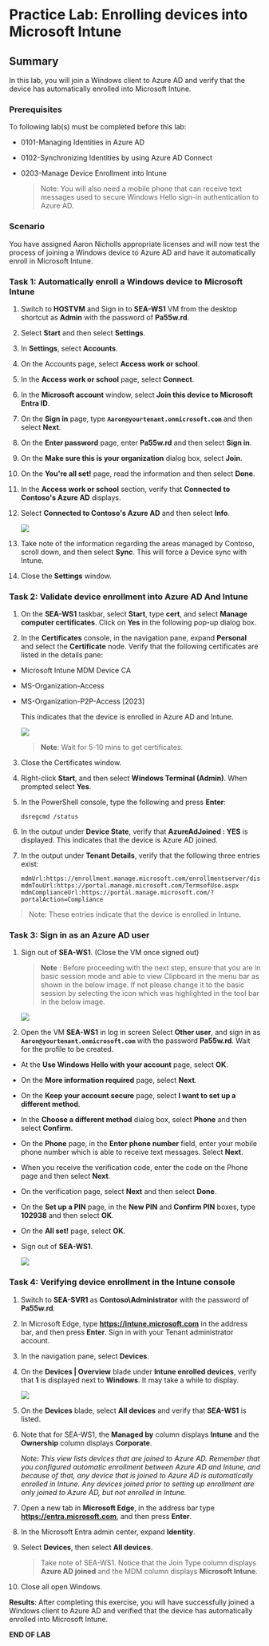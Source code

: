 # Practice Lab: Enrolling devices into Microsoft Intune

## Summary

In this lab, you will join a Windows client to Azure AD and verify that the device has automatically enrolled into Microsoft Intune.

### Prerequisites

To following lab(s) must be completed before this lab:

- 0101-Managing Identities in Azure AD

- 0102-Synchronizing Identities by using Azure AD Connect

- 0203-Manage Device Enrollment into Intune

  > Note: You will also need a mobile phone that can receive text messages used to secure Windows Hello sign-in authentication to Azure AD.

### Scenario

You have assigned Aaron Nicholls appropriate licenses and will now test the process of joining a Windows device to Azure AD and have it automatically enroll in Microsoft Intune.

### Task 1: Automatically enroll a Windows device to Microsoft Intune

1. Switch to **HOSTVM** and Sign in to **SEA-WS1** VM from the desktop shortcut as **Admin** with the password of **Pa55w.rd**.

2. Select **Start** and then select **Settings**.

3. In **Settings**, select **Accounts**.

4. On the Accounts page, select **Access work or school**.

5. In the **Access work or school** page, select **Connect**.

6. In the **Microsoft account** window, select **Join this device to Microsoft Entra ID**.

7. On the **Sign in** page, type **`Aaron@yourtenant.onmicrosoft.com`** and then select **Next**.

8. On the **Enter password** page, enter **Pa55w.rd** and then select **Sign in**.

9. On the **Make sure this is your organization** dialog box, select **Join**.

10. On the **You're all set!** page, read the information and then select **Done**.

11. In the **Access work or school** section, verify that **Connected to Contoso's Azure AD** displays.

12. Select **Connected to Contoso's Azure AD** and then select **Info**.

    ![](../media/09.png)

13. Take note of the information regarding the areas managed by Contoso, scroll down, and then select **Sync**. This will force a Device sync with Intune.

14. Close the **Settings** window.

### Task 2: Validate device enrollment into Azure AD And Intune

1. On the **SEA-WS1** taskbar, select **Start**, type **cert**, and select **Manage computer certificates**. Click on **Yes** in the following pop-up dialog box.
    
2. In the **Certificates** console, in the navigation pane, expand **Personal** and select the **Certificate** node. Verify that the following certificates are listed in the details pane:

-   Microsoft Intune MDM Device CA
-   MS-Organization-Access
-   MS-Organization-P2P-Access \[2023\]

    This indicates that the device is enrolled in Azure AD and Intune.

    ![](../media/08.png)

    >**Note**: Wait for 5-10 mins to get certificates.

3. Close the Certificates window.

4. Right-click **Start**, and then select **Windows Terminal (Admin)**. When prompted select **Yes**.

5. In the PowerShell console, type the following and press **Enter**: 

    ```
    dsregcmd /status
    ```

6. In the output under **Device State**, verify that **AzureAdJoined : YES** is displayed. This indicates that the device is Azure AD joined.

7. In the output under **Tenant Details**, verify that the following three entries exist:

    ```
    mdmUrl:https://enrollment.manage.microsoft.com/enrollmentserver/discovery.svc
    mdmTouUrl:https://portal.manage.microsoft.com/TermsofUse.aspx
    mdmComplianceUrl:https://portal.manage.microsoft.com/?portalAction=Compliance
    ```

> Note: These entries indicate that the device is enrolled in Intune.

### Task 3: Sign in as an Azure AD user

1. Sign out of **SEA-WS1**. (Close the VM once signed out)

   >**Note** : Before proceeding with the next step, ensure that you are in basic session mode and able to view Clipboard in the menu bar as shown in the below image. If not please change it to the basic session by selecting the icon which was highlighted in the tool bar in the below image.

   ![](../media/passwordwriteback1.png)

2. Open the VM **SEA-WS1** in log in screen Select **Other user**, and sign in as **`Aaron@yourtenant.onmicrosoft.com`** with the password **Pa55w.rd**. Wait for the profile to be created.

 - At the **Use Windows Hello with your account** page, select **OK**.
 
 - On the **More information required** page, select **Next**.

 - On the **Keep your account secure** page, select **I want to set up a different method**.

 - In the **Choose a different method** dialog box, select **Phone** and then select **Confirm**.

 - On the **Phone** page, in the **Enter phone number** field, enter your mobile phone number which is able to receive text messages. Select **Next**.

 - When you receive the verification code, enter the code on the Phone page and then select **Next**.

 - On the verification page, select **Next** and then select **Done**.

 - On the **Set up a PIN** page, in the **New PIN** and **Confirm PIN** boxes, type **102938** and then select **OK**.

 - On the **All set!** page, select **OK**.

 - Sign out of **SEA-WS1**.

   ![](../media/07.png)

### Task 4: Verifying device enrollment in the Intune console

1. Switch to **SEA-SVR1** as **Contoso\Administrator** with the password of **Pa55w.rd**. 

2. In Microsoft Edge, type **https://intune.microsoft.com** in the address bar, and then press **Enter**. Sign in with your Tenant administrator account.

3. In the navigation pane, select **Devices**.

4. On the **Devices | Overview** blade under **Intune enrolled devices**, verify that **1** is displayed next to **Windows**. It may take a while to display.

    ![](../media/windows.png)

5. On the **Devices** blade, select **All devices** and verify that **SEA-WS1** is listed.

6. Note that for SEA-WS1, the **Managed by** column displays **Intune** and the **Ownership** column displays **Corporate**. 

   _Note: This view lists devices that are joined to Azure AD. Remember that you configured automatic enrollment between Azure AD and Intune, and because of that, any device that is joined to Azure AD is automatically enrolled in Intune. Any devices joined prior to setting up enrollment are only joined to Azure AD, but not enrolled in Intune._

7. Open a new tab in **Microsoft Edge**, in the address bar type **https://entra.microsoft.com**, and then press **Enter**.

8. In the Microsoft Entra admin center, expand **Identity**.

9. Select **Devices**, then select **All devices**. 

   > Take note of SEA-WS1. Notice that the Join Type column displays **Azure AD joined** and the MDM column displays **Microsoft Intune**.

10. Close all open Windows.

**Results**: After completing this exercise, you will have successfully joined a Windows client to Azure AD and verified that the device has automatically enrolled into Microsoft Intune.

**END OF LAB**
